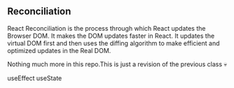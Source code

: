 ## Reconciliation 
React Reconciliation is the process through which React updates the Browser DOM. It makes the DOM updates faster in React. It updates the virtual DOM first and then uses the diffing algorithm to make efficient and optimized updates in the Real DOM.
 

 Nothing much more in this repo.This is just a revision of the previous class 💀

 useEffect
 useState